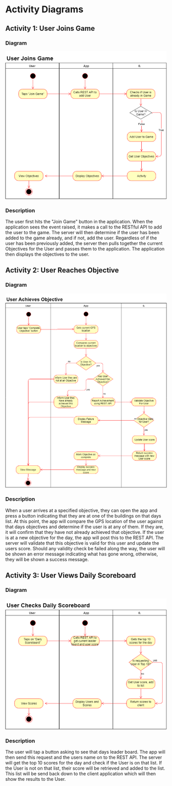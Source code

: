 # Activity Diagrams

## Activity 1: User Joins Game

### Diagram

![User Joins Game](./UserJoinsGame.png)

### Description

The user first hits the "Join Game" button in the application.  When the application sees the event raised, it makes a call to the RESTful API to add the user to the game.  The server will then determine if the user has been added to the game already, and if not, add the user.  Regardless of if the user has been previously added, the server then pulls together the current Objectives for the User and passes them to the application.  The application then displays the objectives to the user.

## Activity 2: User Reaches Objective

### Diagram

![Use Achieves Objective](./UserAchievesObjective.png)

### Description

When a user arrives at a specified objective, they can open the app and press a button indicating that they are at one of the buildings on that days list.  At this point, the app will compare the GPS location of the user against that days objectives and determine if the user is at any of them.  If they are, it will confirm that they have not already achieved that objective.  If the user is at a new objective for the day, the app will post this to the REST API.  The server will validate that this objective is valid for this user and update the users score.  Should any validity check be failed along the way, the user will be shown an error message indicating what has gone wrong, otherwise, they will be shown a success message.

## Activity 3: User Views Daily Scoreboard

### Diagram

![Use Checks Daily Scoreboard](./UserChecksDailyScore.png)

### Description

The user will tap a button asking to see that days leader board.  The app will then send this request and the users name on to the REST API.  The server will get the top 10 scores for the day and check if the User is on that list.  If the User is not on that list, their score will be retrieved and added to the list.  This list will be send back down to the client application which will then show the results to the User.